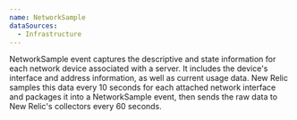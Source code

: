 ```yaml
---
name: NetworkSample
dataSources:
  - Infrastructure
---
```


NetworkSample event captures the descriptive and state information for each network device associated with a server. It includes the device's interface and address information, as well as current usage data. New Relic samples this data every 10 seconds for each attached network interface and packages it into a NetworkSample event, then sends the raw data to New Relic's collectors every 60 seconds.